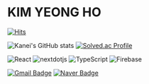 # KIM YEONG HO

[![Hits](https://hits.seeyoufarm.com/api/count/incr/badge.svg?url=https%3A%2F%2Fgithub.com%2Fkanei0415&count_bg=%2379C83D&title_bg=%23555555&icon=&icon_color=%23E7E7E7&title=hits&edge_flat=false)](https://hits.seeyoufarm.com)

![Kanei's GitHub stats](https://github-readme-stats.vercel.app/api?username=kanei0415&show_icons=true&theme=radical)
[![Solved.ac Profile](http://mazassumnida.wtf/api/v2/generate_badge?boj=hobag6078)](https://solved.ac/hobag6078/)

![React](https://img.shields.io/badge/React-61DAFB.svg?&style=for-the-badge&logo=React&logoColor=white)
![nextdotjs](https://img.shields.io/badge/nextdotjs-000000.svg?&style=for-the-badge&logo=nextdotjs&logoColor=white)
![TypeScript](https://img.shields.io/badge/TypeScript-3178C6.svg?&style=for-the-badge&logo=TypeScript&logoColor=white)
![Firebase](https://img.shields.io/badge/Firebase-DD2C00.svg?&style=for-the-badge&logo=Firebase&logoColor=white)

[![Gmail Badge](https://img.shields.io/badge/Gmail-d14836?style=flat-square&logo=Gmail&logoColor=white&link=mailto:kimyoungho0415@gmail.com)](mailto:kimyoungho0415@gmail.com)
[![Naver Badge](https://img.shields.io/badge/Naver-03C75A?style=flat-square&logo=Naver&logoColor=white&link=mailto:kimyoungho04@naver.com)](mailto:kimyoungho04@naver.com)
